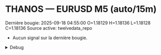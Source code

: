# THANOS — EURUSD M5 (auto/15m)
Dernière bougie: 2025-09-18 04:55:00  O=1.18129  H=1.18136  L=1.18128  C=1.18136
Source active: twelvedata_repo

- Aucun signal sur la dernière bougie.

<details><summary>Debug</summary>

- TD_API_KEY manquant.

</details>